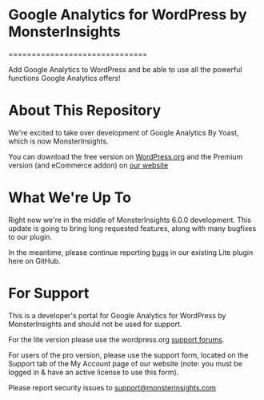 # Google Analytics for WordPress by MonsterInsights
==============================

Add Google Analytics to WordPress and be able to use all the powerful functions Google Analytics offers!

# About This Repository

We're excited to take over development of Google Analytics By Yoast, which is now MonsterInsights.

You can download the free version on [WordPress.org](http://wordpress.org/plugin/google-analytics-for-wordpress) and the Premium version (and eCommerce addon) on [our website](http://www.monsterinsights.com)

# What We're Up To

Right now we're in the middle of MonsterInsights 6.0.0 development. This update is going to bring long requested features, along with many bugfixes to our plugin.

In the meantime, please continue reporting [bugs](https://github.com/Yoast/google-analytics-for-wordpress/issues/new) in our existing Lite plugin here on GitHub. 

# For Support

This is a developer's portal for Google Analytics for WordPress by MonsterInsights and should not be used for support. 

For the lite version please use the wordpress.org [support forums](http://wordpress.org/support/plugin/google-analytics-for-wordpress).

For users of the pro version, please use the support form, located on the Support tab of the My Account page of our website (note: you must be logged in & have 
an active license to use this form).

Please report security issues to support@monsterinsights.com